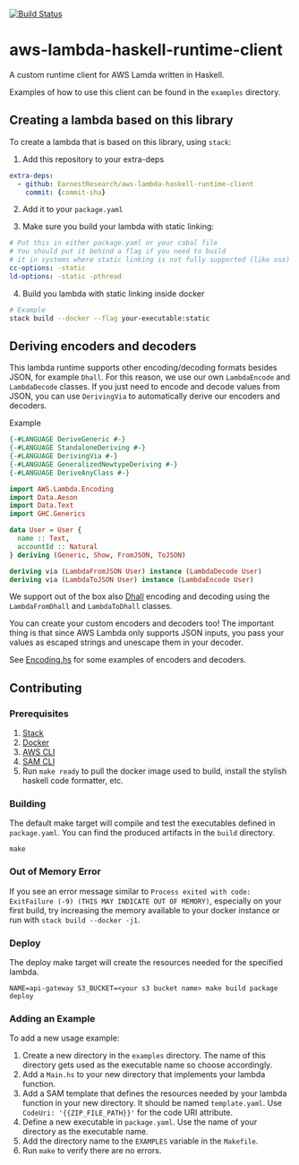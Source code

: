 [![Build Status](https://travis-ci.org/EarnestResearch/aws-lambda-haskell-runtime-client.svg?branch=master)](https://travis-ci.org/EarnestResearch/aws-lambda-haskell-runtime-client)

# aws-lambda-haskell-runtime-client

A custom runtime client for AWS Lamda written in Haskell.

Examples of how to use this client can be found in the `examples` directory.

## Creating a lambda based on this library
To create a lambda that is based on this library, using `stack`:

1. Add this repository to your extra-deps
```yaml
extra-deps:
  - github: EarnestResearch/aws-lambda-haskell-runtime-client
    commit: {commit-sha}
```
2. Add it to your `package.yaml`

3. Make sure you build your lambda with static linking:
```yaml
# Put this in either package.yaml or your cabal file
# You should put it behind a flag if you need to build
# it in systems where static linking is not fully supported (like osx)
cc-options: -static
ld-options: -static -pthread
```

4. Build you lambda with static linking inside docker
```sh
# Example
stack build --docker --flag your-executable:static
```

## Deriving encoders and decoders
This lambda runtime supports other encoding/decoding formats besides JSON, for example `Dhall`.
For this reason, we use our own `LambdaEncode` and `LambdaDecode` classes.
If you just need to encode and decode values from JSON, you can use `DerivingVia` to automatically
derive our encoders and decoders.

Example
```haskell
{-#LANGUAGE DeriveGeneric #-}
{-#LANGUAGE StandaloneDeriving #-}
{-#LANGUAGE DerivingVia #-}
{-#LANGUAGE GeneralizedNewtypeDeriving #-}
{-#LANGUAGE DeriveAnyClass #-}

import AWS.Lambda.Encoding
import Data.Aeson
import Data.Text
import GHC.Generics

data User = User {
  name :: Text, 
  accountId :: Natural
} deriving (Generic, Show, FromJSON, ToJSON)

deriving via (LambdaFromJSON User) instance (LambdaDecode User)
deriving via (LambdaToJSON User) instance (LambdaEncode User)
```

We support out of the box also [Dhall](https://dhall-lang.org) encoding and decoding
using the `LambdaFromDhall` and `LambdaToDhall` classes.

You can create your custom encoders and decoders too! The important thing 
is that since AWS Lambda only supports JSON inputs, you pass your values
as escaped strings and unescape them in your decoder. 

See [Encoding.hs](src/AWS/Lambda/Encoding.hs) for some examples of encoders and decoders. 

## Contributing

### Prerequisites

1. [Stack](https://docs.haskellstack.org/en/stable/install_and_upgrade/)
1. [Docker](https://docs.docker.com/docker-for-mac/install/)
1. [AWS CLI](https://docs.aws.amazon.com/cli/latest/userguide/cli-chap-install.html)
1. [SAM CLI](https://docs.aws.amazon.com/serverless-application-model/latest/developerguide/serverless-sam-cli-install.html)
1. Run `make ready` to pull the docker image used to build, install the stylish haskell code formatter, etc.

### Building

The default make target will compile and test the executables defined in
`package.yaml`. You can find the produced artifacts in the `build` directory.

```
make
```

### Out of Memory Error

If you see an error message similar to
`Process exited with code: ExitFailure (-9) (THIS MAY INDICATE OUT OF MEMORY)`,
especially on your first build, try increasing the memory available to your docker instance
or run with `stack build --docker -j1`.

### Deploy

The deploy make target will create the resources needed for the specified lambda.

```
NAME=api-gateway S3_BUCKET=<your s3 bucket name> make build package deploy
```

### Adding an Example

To add a new usage example:

1. Create a new directory in the `examples` directory. The name of this
   directory gets used as the executable name so choose accordingly.
1. Add a `Main.hs` to your new directory that implements your lambda function.
1. Add a SAM template that defines the resources needed by your lambda function
   in your new directory. It should be named `template.yaml`. Use `CodeUri:
'{{ZIP_FILE_PATH}}'` for the code URI attribute.
1. Define a new executable in `package.yaml`. Use the name of your directory as the executable name.
1. Add the directory name to the `EXAMPLES` variable in the `Makefile`.
1. Run `make` to verify there are no errors.

